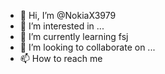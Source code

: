 - 👋 Hi, I’m @NokiaX3979
- 👀 I’m interested in ...
- 🌱 I’m currently learning fsj
- 💞️ I’m looking to collaborate on ...
- 📫 How to reach me 

<!---
NokiaX3979/NokiaX3979 is a ✨ special ✨ repository because its `README.md` (this file) appears on your GitHub profile.
You can click the Preview link to take a look at your changes.
--->
